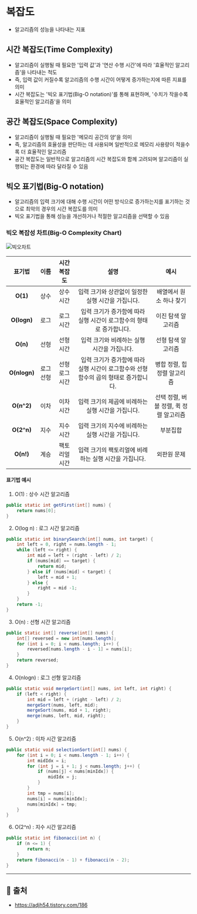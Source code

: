 # 복잡도
- 알고리즘의 성능을 나타내는 지표


## 시간 복잡도(Time Complexity)
- 알고리즘이 실행될 때 필요한 '입력 값'과 '연산 수행 시간'에 따라 '효율적인 알고리즘'을 나타내는 척도
- 즉, 입력 값이 커질수록 알고리즘의 수행 시간이 어떻게 증가하는지에 따른 지표를 의미
- 시간 복잡도는 '빅오 표기법(Big-O notation)'를 통해 표현하며, '수치가 작을수록 효율적인 알고리즘'을 의미


## 공간 복잡도(Space Complexity)
- 알고리즘이 실행될 때 필요한 '메모리 공간의 양'을 의미
- 즉, 알고리즘의 효율성을 판단하는 데 사용되며 일반적으로 메모리 사용량이 적을수록 더 효율적인 알고리즘
- 공간 복잡도는 일반적으로 알고리즘의 시간 복잡도와 함께 고려되며 알고리즘이 실행되는 환경에 따라 달라질 수 있음


## 빅오 표기법(Big-O notation)
- 알고리즘의 입력 크기에 대해 수행 시간이 어떤 방식으로 증가하는지를 표기하는 것으로 최악의 경우의 시간 복잡도를 의미
- 빅오 표기법을 통해 성능을 개선하거나 적절한 알고리즘을 선택할 수 있음


### 빅오 복잡성 차트(Big-O Complexity Chart)
![빅오차트](https://github.com/mkyoung24/Algorithm/assets/103173521/6b9049a6-fb18-42bc-8fcf-2af2526a83e1)


|표기법|이름|시간 복잡도|설명|예시|
|:---:|:---:|:---:|:---:|:---:|
|**O(1)**|상수|상수 시간|입력 크기와 상관없이 일정한 실행 시간을 가집니다.|배열에서 원소 하나 찾기|
|**O(logn)**|로그|로그 시간|입력 크기가 증가함에 따라 실행 시간이 로그함수의 형태로 증가합니다.|이진 탐색 알고리즘|
|**O(n)**|선형|선형 시간|입력 크기와 비례하는 실행 시간을 가집니다.|선형 탐색 알고리즘|
|**O(nlogn)**|로그 선형|선형 로그 시간|입력 크기가 증가함에 따라 실행 시간이 로그함수와 선형 함수의 곱의 형태로 증가합니다.|병합 정렬, 힙 정렬 알고리즘|
|**O(n^2)**|이차|이차 시간|입력 크기의 제곱에 비례하는 실행 시간을 가집니다.|선택 정렬, 버블 정렬, 퀵 정렬 알고리즘|
|**O(2^n)**|지수|지수 시간|입력 크기의 지수에 비례하는 실행 시간을 가집니다.|부분집합|
|**O(n!)**|계승|팩토리얼 시간|입력 크기의 팩토리얼에 비례하는 실행 시간을 가집니다.|외판원 문제|


#### 표기법 예시
1. O(1) : 상수 시간 알고리즘
```java
public static int getFirst(int[] nums) {
    return nums[0];
}
```
2. O(log n) : 로그 시간 알고리즘
```java
public static int binarySearch(int[] nums, int target) {
    int left = 0, right = nums.length - 1;
    while (left <= right) {
        int mid = left + (right - left) / 2;
        if (nums[mid] == target) {
            return mid;
        } else if (nums[mid] < target) {
            left = mid + 1;
        } else {
            right = mid -1;
        }
    }
    return -1;
}
```
3. O(n) : 선형 시간 알고리즘
```java
public static int[] reverse(int[] nums) {
    int[] reversed = new int[nums.length];
    for (int i = 0; i < nums.length; i++) {
        reversed[nums.length - i - 1] = nums[i];
    }
    return reversed;
}
```
4. O(nlogn) : 로그 선형 알고리즘
```java
public static void mergeSort(int[] nums, int left, int right) {
    if (left < right) {
        int mid = left + (right - left) / 2;
        mergeSort(nums, left, mid);
        mergeSort(nums, mid + 1, right);
        merge(nums, left, mid, right);
    }
}
```
5. O(n^2) : 이차 시간 알고리즘
```java
public static void selectionSort(int[] nums) {
    for (int i = 0; i < nums.length - 1; i++) {
        int midIdx = i;
        for (int j = i + 1; j < nums.length; j++) {
            if (nums[j] < nums[minIdx]) {
                midIdx = j;
            }
        }
        int tmp = nums[i];
        nums[i] = nums[minIdx];
        nums[minIdx] = tmp;
    }
}
```
6. O(2^n) : 지수 시간 알고리즘
```java
public static int fibonacci(int n) {
    if (n <= 1) {
        return n;
    }
    return fibonacci(n - 1) + fibonacci(n - 2);
}
```



***
## :file_folder: 출처
- <https://adjh54.tistory.com/186>

